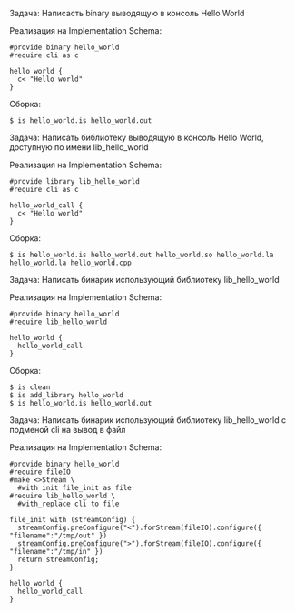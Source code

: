 Задача:
  Написасть binary выводящую в консоль Hello World

Реализация на Implementation Schema:

    #provide binary hello_world
    #require cli as c

    hello_world {
      c< "Hello world"
    }

Сборка:

    $ is hello_world.is hello_world.out

Задача:
  Написать библиотеку выводящую в консоль Hello World, доступную по имени lib_hello_world

Реализация на Implementation Schema:

    #provide library lib_hello_world
    #require cli as c

    hello_world_call {
      c< "Hello world"
    }

Сборка:

    $ is hello_world.is hello_world.out hello_world.so hello_world.la hello_world.la hello_world.cpp

Задача:
  Написать бинарик использующий библиотеку lib_hello_world
  
Реализация на Implementation Schema:

    #provide binary hello_world
    #require lib_hello_world
    
    hello_world {
      hello_world_call
    }
    
Сборка:

    $ is clean
    $ is add_library hello_world
    $ is hello_world.is hello_world.out

Задача:
  Написать бинарик использующий библиотеку lib_hello_world с подменой cli на вывод в файл
  
Реализация на Implementation Schema:

    #provide binary hello_world
    #require fileIO
    #make <>Stream \
      #with init file_init as file
    #require lib_hello_world \
      #with_replace cli to file
    
    file_init with (streamConfig) {
      streamConfig.preConfigure("<").forStream(fileIO).configure({ "filename":"/tmp/out" })
      streamConfig.preConfigure(">").forStream(fileIO).configure({ "filename":"/tmp/in" })
      return streamConfig;
    }
    
    hello_world {
      hello_world_call
    }

